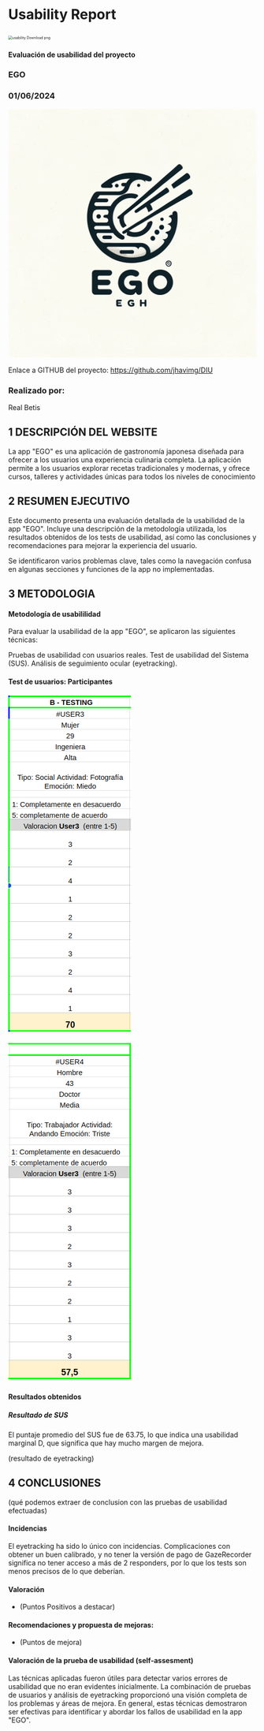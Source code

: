 # Usability Report



<img src="https://encrypted-tbn0.gstatic.com/images?q=tbn:ANd9GcRF017nhV-TFmNER2OM8UbXtdN6xwAKBYrv0i6onNfKu6Yn0BV0RK6aiOroeXl73LSY-B0&usqp=CAU" alt="usability Download png" style="zoom:50%;" />

#### Evaluación de usabilidad del proyecto 

### EGO

### 01/06/2024





![img Proyecto](https://github.com/FranRIvas-UGR/DIU/blob/master/P4/Ego-logo.png)

Enlace a GITHUB del proyecto:  https://github.com/jhavimg/DIU





### Realizado por:

Real Betis




## 1 DESCRIPCIÓN DEL WEBSITE

La app "EGO" es una aplicación de gastronomía japonesa diseñada para ofrecer a los usuarios una experiencia culinaria completa. La aplicación permite a los usuarios explorar recetas tradicionales y modernas, y ofrece cursos, talleres y actividades únicas para todos los niveles de conocimiento

 



## 2 RESUMEN EJECUTIVO


Este documento presenta una evaluación detallada de la usabilidad de la app "EGO". Incluye una descripción de la metodología utilizada, los resultados obtenidos de los tests de usabilidad, así como las conclusiones y recomendaciones para mejorar la experiencia del usuario.

Se identificaron varios problemas clave, tales como la navegación confusa en algunas secciones y funciones de la app no implementadas.





## 3 METODOLOGIA 

#### Metodología de usabililidad

Para evaluar la usabilidad de la app "EGO", se aplicaron las siguientes técnicas:

Pruebas de usabilidad con usuarios reales.
Test de usabilidad del Sistema (SUS).
Análisis de seguimiento ocular (eyetracking).

 

#### Test de usuarios: Participantes

![SUS3](https://github.com/FranRIvas-UGR/DIU/blob/master/P4/SUS-3.png)

![SUS4](https://github.com/FranRIvas-UGR/DIU/blob/master/P4/SUS-4.png)





#### Resultados obtenidos


##### Resultado de SUS
El puntaje promedio del SUS fue de 63.75, lo que indica una usabilidad marginal D, que significa que hay mucho margen de mejora.



(resultado de eyetracking)









## 4 CONCLUSIONES 



(qué podemos extraer de conclusion con las pruebas de usabilidad efectuadas)



#### Incidencias

El eyetracking ha sido lo único con incidencias. Complicaciones con obtener un buen calibrado, y no tener la versión de pago de GazeRecorder significa no tener acceso a más de 2 responders, por lo que los tests son menos precisos de lo que deberían.



#### Valoración 

* (Puntos Positivos a destacar)



#### Recomendaciones y propuesta de mejoras: 

* (Puntos de mejora)







#### Valoración de la prueba de usabilidad (self-assesment)

Las técnicas aplicadas fueron útiles para detectar varios errores de usabilidad que no eran evidentes inicialmente. La combinación de pruebas de usuarios y análisis de eyetracking proporcionó una visión completa de los problemas y áreas de mejora. En general, estas técnicas demostraron ser efectivas para identificar y abordar los fallos de usabilidad en la app "EGO".
